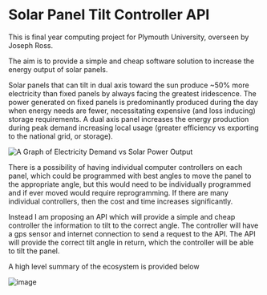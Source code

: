 # Solar Panel Tilt Controller API

This is final year computing project for Plymouth University, overseen by Joseph Ross.

The aim is to provide a simple and cheap software solution to increase the energy output of solar panels.

Solar panels that can tilt in dual axis toward the sun produce ~50% more electricity than fixed panels by always facing the greatest iridescence. The power generated on fixed panels is predominantly produced during the day when energy needs are fewer, necessitating expensive (and loss inducing) storage requirements. A dual axis panel increases the energy production during peak demand increasing local usage (greater efficiency vs exporting to the national grid, or storage).


![A Graph of Electricity Demand vs Solar Power Output](https://www.solarquotes.com.au/wp-content/uploads/2018/09/winter_electric_demand_nsw_sml-1.jpg)

There is a possibility of having individual computer controllers on each panel, which could be programmed with best angles to move the panel to the appropriate angle, but this would need to be individually programmed and if ever moved would require reprogramming. If there are many individual controllers, then the cost and time increases significantly.

Instead I am proposing an API which will provide a simple and cheap controller the information to tilt to the correct angle. The controller will have a gps sensor and internet connection to send a request to the API. The API will provide the correct tilt angle in return, which the controller will be able to tilt the panel.

A high level summary of the ecosystem is provided below

![image](https://github.com/John-D-Edmondson/COMP3000_Solar_Controller/assets/86296142/d7cc0ec0-1805-4d18-a14a-7b48ac42f965)

